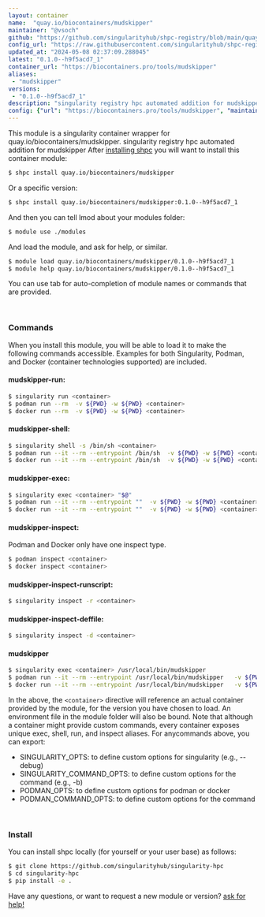 ```yaml
---
layout: container
name:  "quay.io/biocontainers/mudskipper"
maintainer: "@vsoch"
github: "https://github.com/singularityhub/shpc-registry/blob/main/quay.io/biocontainers/mudskipper/container.yaml"
config_url: "https://raw.githubusercontent.com/singularityhub/shpc-registry/main/quay.io/biocontainers/mudskipper/container.yaml"
updated_at: "2024-05-08 02:37:09.288045"
latest: "0.1.0--h9f5acd7_1"
container_url: "https://biocontainers.pro/tools/mudskipper"
aliases:
 - "mudskipper"
versions:
 - "0.1.0--h9f5acd7_1"
description: "singularity registry hpc automated addition for mudskipper"
config: {"url": "https://biocontainers.pro/tools/mudskipper", "maintainer": "@vsoch", "description": "singularity registry hpc automated addition for mudskipper", "latest": {"0.1.0--h9f5acd7_1": "sha256:44d752e96ea11a3033b580df81088ab75c0d908b04eda5e09427e97b750a8a59"}, "tags": {"0.1.0--h9f5acd7_1": "sha256:44d752e96ea11a3033b580df81088ab75c0d908b04eda5e09427e97b750a8a59"}, "docker": "quay.io/biocontainers/mudskipper", "aliases": {"mudskipper": "/usr/local/bin/mudskipper"}}
---
```


This module is a singularity container wrapper for quay.io/biocontainers/mudskipper.
singularity registry hpc automated addition for mudskipper
After [installing shpc](#install) you will want to install this container module:


```bash
$ shpc install quay.io/biocontainers/mudskipper
```

Or a specific version:

```bash
$ shpc install quay.io/biocontainers/mudskipper:0.1.0--h9f5acd7_1
```

And then you can tell lmod about your modules folder:

```bash
$ module use ./modules
```

And load the module, and ask for help, or similar.

```bash
$ module load quay.io/biocontainers/mudskipper/0.1.0--h9f5acd7_1
$ module help quay.io/biocontainers/mudskipper/0.1.0--h9f5acd7_1
```

You can use tab for auto-completion of module names or commands that are provided.

<br>

### Commands

When you install this module, you will be able to load it to make the following commands accessible.
Examples for both Singularity, Podman, and Docker (container technologies supported) are included.

#### mudskipper-run:

```bash
$ singularity run <container>
$ podman run --rm  -v ${PWD} -w ${PWD} <container>
$ docker run --rm  -v ${PWD} -w ${PWD} <container>
```

#### mudskipper-shell:

```bash
$ singularity shell -s /bin/sh <container>
$ podman run --it --rm --entrypoint /bin/sh  -v ${PWD} -w ${PWD} <container>
$ docker run --it --rm --entrypoint /bin/sh  -v ${PWD} -w ${PWD} <container>
```

#### mudskipper-exec:

```bash
$ singularity exec <container> "$@"
$ podman run --it --rm --entrypoint ""  -v ${PWD} -w ${PWD} <container> "$@"
$ docker run --it --rm --entrypoint ""  -v ${PWD} -w ${PWD} <container> "$@"
```

#### mudskipper-inspect:

Podman and Docker only have one inspect type.

```bash
$ podman inspect <container>
$ docker inspect <container>
```

#### mudskipper-inspect-runscript:

```bash
$ singularity inspect -r <container>
```

#### mudskipper-inspect-deffile:

```bash
$ singularity inspect -d <container>
```


#### mudskipper

```bash
$ singularity exec <container> /usr/local/bin/mudskipper
$ podman run --it --rm --entrypoint /usr/local/bin/mudskipper   -v ${PWD} -w ${PWD} <container> -c " $@"
$ docker run --it --rm --entrypoint /usr/local/bin/mudskipper   -v ${PWD} -w ${PWD} <container> -c " $@"
```



In the above, the `<container>` directive will reference an actual container provided
by the module, for the version you have chosen to load. An environment file in the
module folder will also be bound. Note that although a container
might provide custom commands, every container exposes unique exec, shell, run, and
inspect aliases. For anycommands above, you can export:

 - SINGULARITY_OPTS: to define custom options for singularity (e.g., --debug)
 - SINGULARITY_COMMAND_OPTS: to define custom options for the command (e.g., -b)
 - PODMAN_OPTS: to define custom options for podman or docker
 - PODMAN_COMMAND_OPTS: to define custom options for the command

<br>

### Install

You can install shpc locally (for yourself or your user base) as follows:

```bash
$ git clone https://github.com/singularityhub/singularity-hpc
$ cd singularity-hpc
$ pip install -e .
```

Have any questions, or want to request a new module or version? [ask for help!](https://github.com/singularityhub/singularity-hpc/issues)